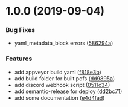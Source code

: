 # 1.0.0 (2019-09-04)


### Bug Fixes

* yaml_metadata_block errors ([586294a](https://github.com/TGRHavoc/ubiquitous-couscous/commit/586294a))


### Features

* add appveyor build yaml ([f818e3b](https://github.com/TGRHavoc/ubiquitous-couscous/commit/f818e3b))
* add build folder for built pdfs ([dd9895a](https://github.com/TGRHavoc/ubiquitous-couscous/commit/dd9895a))
* add discord webhook script ([0511c34](https://github.com/TGRHavoc/ubiquitous-couscous/commit/0511c34))
* add semantic-release for deploy ([dd2bc71](https://github.com/TGRHavoc/ubiquitous-couscous/commit/dd2bc71))
* add some documentation ([e4d4fad](https://github.com/TGRHavoc/ubiquitous-couscous/commit/e4d4fad))
